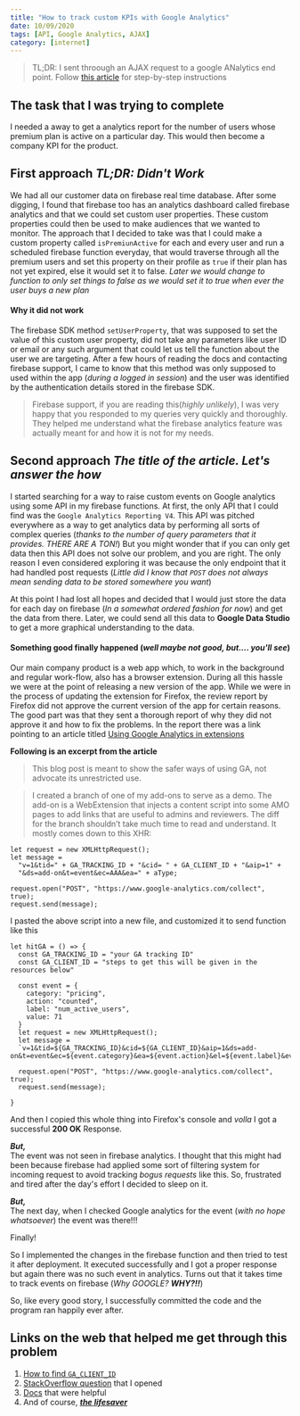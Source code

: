 ```yaml
---
title: "How to track custom KPIs with Google Analytics"
date: 10/09/2020
tags: [API, Google Analytics, AJAX]
category: [internet]
---
```

> TL;DR: I sent throough an AJAX request to a google ANalytics end point. Follow [this article](send-custom-events-to-firebase) for step-by-step instructions

## The task that I was trying to complete
I needed a away to get a analytics report for the number of users whose premium plan is active on a particular day. This would then become a company KPI for the product.

## First approach *TL;DR: Didn't Work*
We had all our customer data on firebase real time database. After some digging, I found that firebase too has an analytics dashboard called firebase analytics and that we could set custom user properties. These custom properties could then be used to make audiences that we wanted to monitor.
The approach that I decided to take was that I could make a custom property called `isPremiunActive` for each and every user and run a scheduled firebase function everyday, that would traverse through all the premium users and set this property on their profile as `true` if their plan has not yet expired, else it would set it to false.
*Later we would change to function to only set things to false as we would set it to true when ever the user buys a new plan*

#### Why it did not work
The firebase SDK method `setUserProperty`, that was supposed to set the value of this custom user property, did not take any parameters like user ID or email or any such argument that could let us tell the function about the user we are targeting. After a few hours of reading the docs and contacting firebase support, I came to know that this method was only supposed to used within the app (*during a logged in session*) and the user was identified by the authentication details stored in the firebase SDK.

>Firebase support, if you are reading this(*highly unlikely*), I was very happy that you responded to my queries very quickly and thoroughly. They helped me understand what the firebase analytics feature was actually meant for and how it is not for my needs.

## Second approach *The title of the article. Let's answer the how*
I started searching for a way to raise custom events on Google analytics using some API in my firebase functions. At first, the only API that I could find was the `Google Analytics Reporting V4`.
This API was pitched everywhere as a way to get analytics data by performing all sorts of complex queries (*thanks to the number of query parameters that it provides. THERE ARE A TON!*)
But you might wonder that if you can only get data then this API does not solve our problem, and you are right. The only reason I even considered exploring it was because the only endpoint that it had handled post requests (*Little did I know that `POST` does not always mean sending data to be stored somewhere you want*) 

At this point I had lost all hopes and decided that I would just store the data for each day on firebase (*In a somewhat ordered fashion for now*) and get the data from there. Later, we could send all this data to **Google Data Studio** to get a more graphical understanding to the data.

#### Something good finally happened (*well maybe not good, but.... you'll see*)
Our main company product is a web app which, to work in the background and regular work-flow, also has a browser extension. During all this hassle we were at the point of releasing a new version of the app. 
While we were in the process of updating the extension for Firefox, the review report by Firefox did not approve the current version of the app for certain reasons. The good part was that they sent a thorough report of why they did not approve it and how to fix the problems. In the report there was a link pointing to an article titled [Using Google Analytics in extensions](https://blog.mozilla.org/addons/2016/05/31/using-google-analytics-in-extensions/)

**Following is an excerpt from the article**
>This blog post is meant to show the safer ways of using GA, not advocate its unrestricted use.

>I created a branch of one of my add-ons to serve as a demo. The add-on is a WebExtension that injects a content script into some AMO pages to add links that are useful to admins and reviewers. The diff for the branch shouldn’t take much time to read and understand. It mostly comes down to this XHR:
```
let request = new XMLHttpRequest();
let message =
  "v=1&tid=" + GA_TRACKING_ID + "&cid= " + GA_CLIENT_ID + "&aip=1" +
  "&ds=add-on&t=event&ec=AAA&ea=" + aType;

request.open("POST", "https://www.google-analytics.com/collect", true);
request.send(message);
```

I pasted the above script into a new file, and customized it to send function like this

```
let hitGA = () => {
  const GA_TRACKING_ID = "your GA tracking ID"
  const GA_CLIENT_ID = "steps to get this will be given in the resources below"

  const event = {
    category: "pricing",
    action: "counted",
    label: "num_active_users",
    value: 71
  }
  let request = new XMLHttpRequest();
  let message = 
  `v=1&tid=${GA_TRACKING_ID}&cid=${GA_CLIENT_ID}&aip=1&ds=add-on&t=event&ec=${event.category}&ea=${event.action}&el=${event.label}&ev=${event.value}`

  request.open("POST", "https://www.google-analytics.com/collect", true);
  request.send(message);

}
```

And then I copied this whole thing into Firefox's console and *volla* I got a successful **200 OK** Response. 

***But,***\
The event was not seen in firebase analytics. I thought that this might had been because firebase had applied some sort of filtering system for incoming request to avoid tracking *bogus requests* like this.
So, frustrated and tired after the day's effort I decided to sleep on it.

***But,***\
The next day, when I checked Google analytics for the event (*with no hope whatsoever*) the event was there!!!

Finally!

So I implemented the changes in the firebase function and then tried to test it after deployment. It executed successfully and I got a proper response but again there was no such event in analytics.
Turns out that it takes time to track events on firebase (_Why GOOGLE? **WHY?!!**_)

So, like every good story, I successfully committed the code and the program ran happily ever after.


## Links on the web that helped me get through this problem
1. [How to find `GA_CLIENT_ID`](https://www.owox.com/blog/use-cases/google-analytics-client-id/)
2. [StackOverflow question](https://stackoverflow.com/questions/63808048/add-custom-user-property-through-firebase-function) that I opened
3. [Docs](https://developers.google.com/analytics/devguides/collection/protocol/v1/parameters#events) that were helpful
4. And of course, [***the lifesaver***](https://blog.mozilla.org/addons/2016/05/31/using-google-analytics-in-extensions/)
